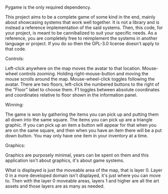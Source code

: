 Pygame is the only required dependency.

This project aims to be a complete game of some kind in the end, mainly about showcasing systems that work well together.  It is not a library and is instead a reference implementation of the said systems.  Then, this code, for your project, is meant to be cannibalized to suit your specific needs.  As a reference, you are completely free to reimplement the systems in another language or project.  If you do so then the GPL-3.0 license doesn't apply to that code.

Controls:

Left-click anywhere on the map moves the avatar to that location.  Mouse-wheel controls zooming.  Holding right-mouse-button and moving the mouse scrolls around the map.  Mouse-wheel-click toggles following the avatar.  There are two floors, left-click the numbered buttons to the right of the "Floor" label to choose them.  F1 toggles between absolute coordinates and coordinates relative to floor shown in the information panel.

Winning:

The game is won by gathering the items you can pick up and putting them all down into the same square.  The items you can pick up are a triangle graphic.  If you can pick up an item a button will appear for that when you are on the same square, and then when you have an item there will be a put down button.  You may only have one item in your inventory at a time.

Graphics:

Graphics are purposely minimal, years can be spent on them and this application isn't about graphics, it's about game systems.

What is displayed is just the moveable area of the map, that is layer 0.  Layer 0 in a more developed domain isn't displayed, it's just where you can move to.  Then with the layer 0 moveable areas, layers 1 and higher are all the art assets and those layers are as many as needed.
